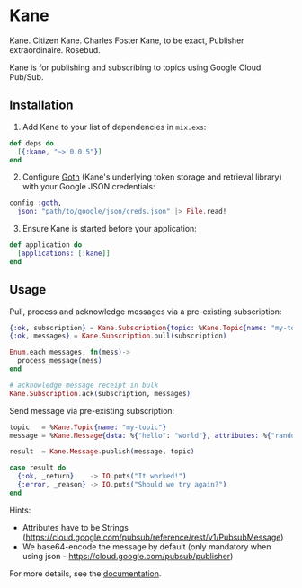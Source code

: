 # Kane

Kane. Citizen Kane. Charles Foster Kane, to be exact, Publisher extraordinaire. Rosebud.

Kane is for publishing and subscribing to topics using Google Cloud Pub/Sub.

## Installation

1. Add Kane to your list of dependencies in `mix.exs`:
  ```elixir
  def deps do
    [{:kane, "~> 0.0.5"}]
  end
  ```

2. Configure [Goth](https://github.com/peburrows/goth) (Kane's underlying token storage and retrieval library) with your Google JSON credentials:
  ```elixir
  config :goth,
    json: "path/to/google/json/creds.json" |> File.read!
  ```

3. Ensure Kane is started before your application:
  ```elixir
  def application do
    [applications: [:kane]]
  end
  ```


## Usage

Pull, process and acknowledge messages via a pre-existing subscription:

```elixir
{:ok, subscription} = Kane.Subscription{topic: %Kane.Topic{name: "my-topic"}}
{:ok, messages} = Kane.Subscription.pull(subscription)

Enum.each messages, fn(mess)->
  process_message(mess)
end

# acknowledge message receipt in bulk
Kane.Subscription.ack(subscription, messages)
```

Send message via pre-existing subscription:
```elixir
topic   = %Kane.Topic{name: "my-topic"}
message = %Kane.Message{data: %{"hello": "world"}, attributes: %{"random" => "attr"}}

result  = Kane.Message.publish(message, topic)

case result do 
  {:ok, _return}    -> IO.puts("It worked!")
  {:error, _reason} -> IO.puts("Should we try again?")
end
```
Hints: 
- Attributes have to be Strings (https://cloud.google.com/pubsub/reference/rest/v1/PubsubMessage)
- We base64-encode the message by default (only mandatory when using json - https://cloud.google.com/pubsub/publisher)

For more details, see the [documentation](http://hexdocs.pm/kane).
